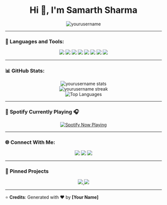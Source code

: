 
<!-- Hi 👋, I'm Your Name -->
<h1 align="center">Hi 👋, I'm Samarth Sharma</h1>


<p align="center">
   <img src="https://komarev.com/ghpvc/?username=yourusername&label=Profile%20views&color=0e75b6&style=flat" alt="yourusername" />
</p>

---


### 🚀 **Languages and Tools:**

<p align="center">
    <img src="https://img.shields.io/badge/JavaScript-000000?style=flat&logo=javascript" />
    <img src="https://img.shields.io/badge/React-000000?style=flat&logo=react" />
    <img src="https://img.shields.io/badge/Node.js-339933?style=flat&logo=node.js&logoColor=white" />
    <img src="https://img.shields.io/badge/Next.js-000000?style=flat&logo=next.js&logoColor=white" />
    <img src="https://img.shields.io/badge/Docker-2496ED?style=flat&logo=docker&logoColor=white" />
    <img src="https://img.shields.io/badge/Git-F05032?style=flat&logo=git&logoColor=white" />
    <img src="https://img.shields.io/badge/TypeScript-3178C6?style=flat&logo=typescript&logoColor=white" />
    <img src="https://img.shields.io/badge/Python-3776AB?style=flat&logo=python&logoColor=white" />
</p>

---

### 📊 **GitHub Stats:**

<p align="center">
    <img src="https://github-readme-stats.vercel.app/api?username=yourusername&show_icons=true&theme=dark" alt="yourusername stats" />
    <br />
    <img src="https://streak-stats.demolab.com?user=yourusername&theme=dark" alt="yourusername streak" />
    <br />
    <img src="https://github-readme-stats.vercel.app/api/top-langs/?username=yourusername&layout=compact&theme=dark" alt="Top Languages" />
</p>

---

### 🎵 **Spotify Currently Playing** 🎧

<p align="center">
    <a href="https://open.spotify.com/user/your_spotify_id">
        <img src="https://spotify-github-profile.vercel.app/api/view?uid=your_spotify_id&cover_image=true&theme=novatorem" alt="Spotify Now Playing" />
    </a>
</p>

---

### 🌐 **Connect With Me:**

<p align="center">
    <a href="https://linkedin.com/in/yourlinkedin"><img src="https://img.shields.io/badge/-LinkedIn-blue?style=flat&logo=Linkedin&logoColor=white" /></a>
    <a href="https://twitter.com/yourtwitter"><img src="https://img.shields.io/badge/-Twitter-1DA1F2?style=flat&logo=Twitter&logoColor=white" /></a>
    <a href="https://instagram.com/yourinstagram"><img src="https://img.shields.io/badge/-Instagram-purple?style=flat&logo=instagram&logoColor=white" /></a>
</p>

---

### 📌 **Pinned Projects**

<p align="center">
    <a href="https://github.com/yourusername/project1">
        <img src="https://github-readme-stats.vercel.app/api/pin/?username=yourusername&repo=project1&theme=dark" />
    </a>
    <a href="https://github.com/yourusername/project2">
        <img src="https://github-readme-stats.vercel.app/api/pin/?username=yourusername&repo=project2&theme=dark" />
    </a>
</p>

---

⭐ **Credits**: Generated with ❤️ by **[Your Name]**

